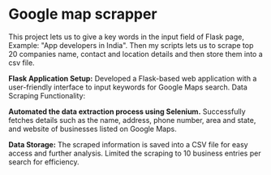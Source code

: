 # Google map scrapper

This project lets us to give a key words in the input field of Flask page, Example: "App developers in India". Then my scripts lets us to scrape top 20 companies name, contact and location details and then store them into a csv file.

**Flask Application Setup:**
  Developed a Flask-based web application with a user-friendly interface to input keywords for Google Maps search.
Data Scraping Functionality:

**Automated the data extraction process using Selenium.**
  Successfully fetches details such as the name, address, phone number, area and state, and website of businesses listed on Google Maps.
  
**Data Storage:**
  The scraped information is saved into a CSV file for easy access and further analysis.
Limited the scraping to 10 business entries per search for efficiency.
